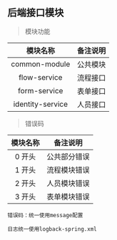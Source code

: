 ## 后端接口模块

>  模块功能
 
| 模块名称                       |          备注说明           |
| :-------------:    |    :----------------------: |
| common-module      |          公共模块           |
| flow-service       |          流程接口           |
| form-service       |          表单接口           |
| identity-service   |          人员接口           |

>  错误码

| 模块名称              |          备注说明         |
| :----------:          |   :---------------------: |
| 0 开头                |         公共部分错误      |
| 1 开头                |         流程模块错误      |
| 2 开头                |         人员模块错误      |
| 3 开头                |         表单模块错误      |


```
错误码：统一使用message配置

日志统一使用logback-spring.xml

```
